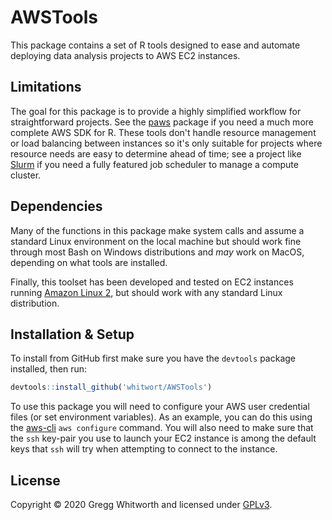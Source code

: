 # AWSTools

This package contains a set of R tools designed to ease and automate deploying data analysis projects to AWS EC2 instances.

## Limitations

The goal for this package is to provide a highly simplified workflow for straightforward projects.  See the [paws](https://github.com/paws-r/paws) package if you need a much more complete AWS SDK for R.  These tools don't handle resource management or load balancing between instances so it's only suitable for projects where resource needs are easy to determine ahead of time; see a project like [Slurm](https://github.com/SchedMD/slurm) if you need a fully featured job scheduler to manage a compute cluster.

## Dependencies

Many of the functions in this package make system calls and assume a standard Linux environment on the local machine but should work fine through most Bash on Windows distributions and *may* work on MacOS, depending on what tools are installed. 

Finally, this toolset has been developed and tested on EC2 instances running [Amazon Linux 2](https://aws.amazon.com/amazon-linux-2/), but should work with any standard Linux distribution.

## Installation & Setup

To install from GitHub first make sure you have the `devtools` package installed, then run:

```r
devtools::install_github('whitwort/AWSTools')
```

To use this package you will need to configure your AWS user credential files (or set environment variables).  As an example, you can do this using the [aws-cli](https://docs.aws.amazon.com/cli/latest/userguide/cli-chap-configure.html) `aws configure` command.  You will also need to make sure that the `ssh` key-pair you use to launch your EC2 instance is among the default keys that `ssh` will try when attempting to connect to the instance.

## License

Copyright © 2020 Gregg Whitworth and licensed under [GPLv3](https://www.gnu.org/licenses/gpl-3.0.en.html).

